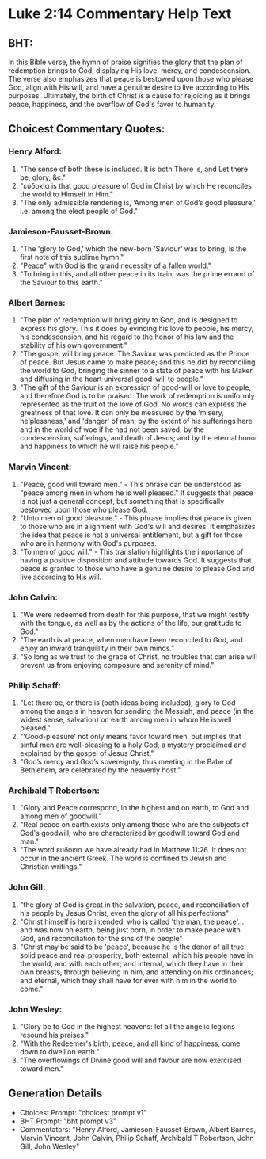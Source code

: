# Luke 2:14 Commentary Help Text

## BHT:
In this Bible verse, the hymn of praise signifies the glory that the plan of redemption brings to God, displaying His love, mercy, and condescension. The verse also emphasizes that peace is bestowed upon those who please God, align with His will, and have a genuine desire to live according to His purposes. Ultimately, the birth of Christ is a cause for rejoicing as it brings peace, happiness, and the overflow of God's favor to humanity.

## Choicest Commentary Quotes:
### Henry Alford:
1. "The sense of both these is included. It is both There is, and Let there be, glory, &c."
2. "εὐδοκία is that good pleasure of God in Christ by which He reconciles the world to Himself in Him."
3. "The only admissible rendering is, ‘Among men of God’s good pleasure,’ i.e. among the elect people of God."

### Jamieson-Fausset-Brown:
1. "The 'glory to God,' which the new-born 'Saviour' was to bring, is the first note of this sublime hymn."
2. "Peace" with God is the grand necessity of a fallen world."
3. "To bring in this, and all other peace in its train, was the prime errand of the Saviour to this earth."

### Albert Barnes:
1. "The plan of redemption will bring glory to God, and is designed to express his glory. This it does by evincing his love to people, his mercy, his condescension, and his regard to the honor of his law and the stability of his own government."
2. "The gospel will bring peace. The Saviour was predicted as the Prince of peace. But Jesus came to make peace; and this he did by reconciling the world to God, bringing the sinner to a state of peace with his Maker, and diffusing in the heart universal good-will to people."
3. "The gift of the Saviour is an expression of good-will or love to people, and therefore God is to be praised. The work of redemption is uniformly represented as the fruit of the love of God. No words can express the greatness of that love. It can only be measured by the 'misery, helplessness,' and 'danger' of man; by the extent of his sufferings here and in the world of woe if he had not been saved; by the condescension, sufferings, and death of Jesus; and by the eternal honor and happiness to which he will raise his people."

### Marvin Vincent:
1. "Peace, good will toward men." - This phrase can be understood as "peace among men in whom he is well pleased." It suggests that peace is not just a general concept, but something that is specifically bestowed upon those who please God.
2. "Unto men of good pleasure." - This phrase implies that peace is given to those who are in alignment with God's will and desires. It emphasizes the idea that peace is not a universal entitlement, but a gift for those who are in harmony with God's purposes.
3. "To men of good will." - This translation highlights the importance of having a positive disposition and attitude towards God. It suggests that peace is granted to those who have a genuine desire to please God and live according to His will.

### John Calvin:
1. "We were redeemed from death for this purpose, that we might testify with the tongue, as well as by the actions of the life, our gratitude to God."
2. "The earth is at peace, when men have been reconciled to God, and enjoy an inward tranquillity in their own minds."
3. "So long as we trust to the grace of Christ, no troubles that can arise will prevent us from enjoying composure and serenity of mind."

### Philip Schaff:
1. "Let there be, or there is (both ideas being included), glory to God among the angels in heaven for sending the Messiah, and peace (in the widest sense, salvation) on earth among men in whom He is well pleased."
2. "‘Good-pleasure’ not only means favor toward men, but implies that sinful men are well-pleasing to a holy God, a mystery proclaimed and explained by the gospel of Jesus Christ."
3. "God’s mercy and God’s sovereignty, thus meeting in the Babe of Bethlehem, are celebrated by the heavenly host."

### Archibald T Robertson:
1. "Glory and Peace correspond, in the highest and on earth, to God and among men of goodwill."
2. "Real peace on earth exists only among those who are the subjects of God's goodwill, who are characterized by goodwill toward God and man."
3. "The word ευδοκια we have already had in Matthew 11:26. It does not occur in the ancient Greek. The word is confined to Jewish and Christian writings."

### John Gill:
1. "the glory of God is great in the salvation, peace, and reconciliation of his people by Jesus Christ, even the glory of all his perfections"
2. "Christ himself is here intended, who is called 'the man, the peace'... and was now on earth, being just born, in order to make peace with God, and reconciliation for the sins of the people"
3. "Christ may be said to be 'peace', because he is the donor of all true solid peace and real prosperity, both external, which his people have in the world, and with each other; and internal, which they have in their own breasts, through believing in him, and attending on his ordinances; and eternal, which they shall have for ever with him in the world to come."

### John Wesley:
1. "Glory be to God in the highest heavens: let all the angelic legions resound his praises." 
2. "With the Redeemer's birth, peace, and all kind of happiness, come down to dwell on earth." 
3. "The overflowings of Divine good will and favour are now exercised toward men."


## Generation Details
- Choicest Prompt: "choicest prompt v1"
- BHT Prompt: "bht prompt v3"
- Commentators: "Henry Alford, Jamieson-Fausset-Brown, Albert Barnes, Marvin Vincent, John Calvin, Philip Schaff, Archibald T Robertson, John Gill, John Wesley"
